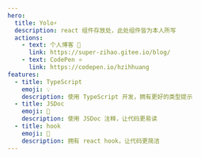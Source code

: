 ```yaml
---
hero:
  title: Yolo⚡️
  description: react 组件存放处，此处组件皆为本人所写
  actions:
    - text: 个人博客 👀
      link: https://super-zihao.gitee.io/blog/
    - text: CodePen ⭐️
      link: https://codepen.io/hzihhuang
features:
  - title: TypeScript
    emoji: 💡
    description: 使用 TypeScript 开发，拥有更好的类型提示
  - title: JSDoc
    emoji: 📝
    description: 使用 JSDoc 注释，让代码更易读
  - title: hook
    emoji: 🎉
    description: 拥有 react hook，让代码更简洁
---
```

